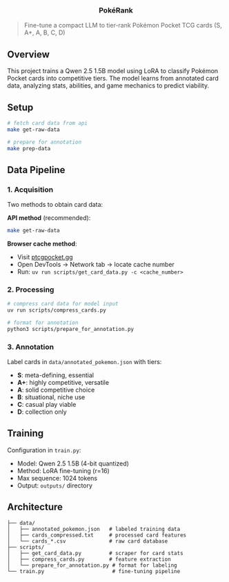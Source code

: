 <div align="center"><h3>PokéRank</h3></div>

> Fine-tune a compact LLM to tier-rank Pokémon Pocket TCG cards (S, A+, A, B, C, D)

## Overview

This project trains a Qwen 2.5 1.5B model using LoRA to classify Pokémon Pocket cards into competitive tiers. The model learns from annotated card data, analyzing stats, abilities, and game mechanics to predict viability.

## Setup

```bash
# fetch card data from api
make get-raw-data

# prepare for annotation
make prep-data
```

## Data Pipeline

### 1. Acquisition
Two methods to obtain card data:

**API method** (recommended):
```bash
make get-raw-data
```

**Browser cache method**:
- Visit [ptcgpocket.gg](https://ptcgpocket.gg/cards/)
- Open DevTools → Network tab → locate cache number
- Run: `uv run scripts/get_card_data.py -c <cache_number>`

### 2. Processing
```bash
# compress card data for model input
uv run scripts/compress_cards.py

# format for annotation
python3 scripts/prepare_for_annotation.py
```

### 3. Annotation
Label cards in `data/annotated_pokemon.json` with tiers:
- **S**: meta-defining, essential
- **A+**: highly competitive, versatile
- **A**: solid competitive choice
- **B**: situational, niche use
- **C**: casual play viable
- **D**: collection only

## Training

Configuration in `train.py`:
- Model: Qwen 2.5 1.5B (4-bit quantized)
- Method: LoRA fine-tuning (r=16)
- Max sequence: 1024 tokens
- Output: `outputs/` directory

## Architecture

```
├── data/
│   ├── annotated_pokemon.json   # labeled training data
│   ├── cards_compressed.txt     # processed card features
│   └── cards_*.csv              # raw card database
├── scripts/
│   ├── get_card_data.py         # scraper for card stats
│   ├── compress_cards.py        # feature extraction
│   └── prepare_for_annotation.py # format for labeling
└── train.py                      # fine-tuning pipeline
```

<br>
